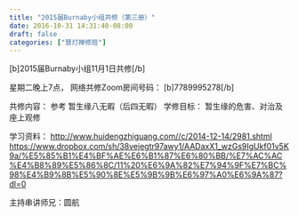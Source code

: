 ```yaml
---
title: "2015届Burnaby小组共修（第三册）"
date: 2016-10-31 14:31:40-08:00
draft: false
categories: ["慧灯禅修班"]
---
```

[b]2015届Burnaby小组11月1日共修[/b]

星期二晚上7点，
网络共修Zoom房间号码： [b]7789995278[/b]

共修内容：
参考 暂生缘八无暇（后四无暇）	
学修目标：
暂生缘的危害、对治及座上观修

学习资料：
http://www.huidengzhiguang.com//c/2014-12-14/2981.shtml
https://www.dropbox.com/sh/38vejegtr97awy1/AADaxX1_wzGs9IgUkf01v5K9a/%E5%85%B1%E4%BF%AE%E6%B1%87%E6%80%BB/%E7%AC%AC%E4%B8%89%E5%86%8C/11%20%E6%9A%82%E7%94%9F%E7%BC%98%E4%B9%8B%E5%90%8E%E5%9B%9B%E6%97%A0%E6%9A%87?dl=0

主持串讲师兄：圆航
